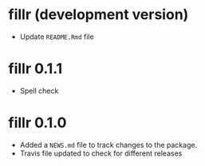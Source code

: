 # fillr (development version)

* Update `README.Rmd` file

# fillr 0.1.1

* Spell check

# fillr 0.1.0

* Added a `NEWS.md` file to track changes to the package.
* Travis file updated to check for different releases
